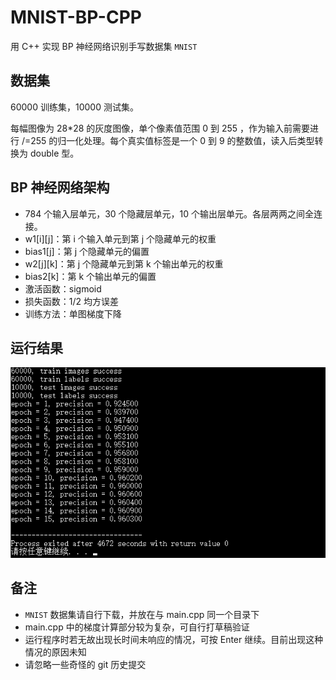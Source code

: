 # MNIST-BP-CPP
用 C++ 实现 BP 神经网络识别手写数据集 `MNIST`

## 数据集
60000 训练集，10000 测试集。

每幅图像为 28*28 的灰度图像，单个像素值范围 0 到 255 ，作为输入前需要进行 /=255 的归一化处理。每个真实值标签是一个 0 到 9 的整数值，读入后类型转换为 double 型。

## BP 神经网络架构
* 784 个输入层单元，30 个隐藏层单元，10 个输出层单元。各层两两之间全连接。
* w1[i][j]：第 i 个输入单元到第 j 个隐藏单元的权重
* bias1[j]：第 j 个隐藏单元的偏置
* w2[j][k]：第 j 个隐藏单元到第 k 个输出单元的权重
* bias2[k]：第 k 个输出单元的偏置
* 激活函数：sigmoid
* 损失函数：1/2 均方误差
* 训练方法：单图梯度下降

## 运行结果
![](./运行结果.png)

## 备注
* `MNIST` 数据集请自行下载，并放在与 main.cpp 同一个目录下
* main.cpp 中的梯度计算部分较为复杂，可自行打草稿验证
* 运行程序时若无故出现长时间未响应的情况，可按 Enter 继续。目前出现这种情况的原因未知
* 请忽略一些奇怪的 git 历史提交